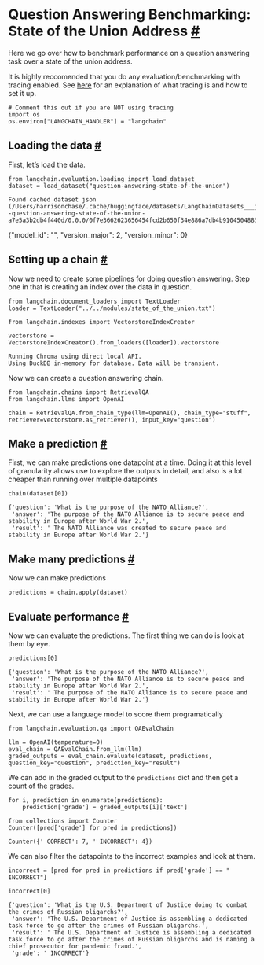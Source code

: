 


 Question Answering Benchmarking: State of the Union Address
 [#](#question-answering-benchmarking-state-of-the-union-address "Permalink to this headline")
============================================================================================================================================================



 Here we go over how to benchmark performance on a question answering task over a state of the union address.
 



 It is highly reccomended that you do any evaluation/benchmarking with tracing enabled. See
 [here](https://langchain.readthedocs.io/en/latest/tracing) 
 for an explanation of what tracing is and how to set it up.
 







```
# Comment this out if you are NOT using tracing
import os
os.environ["LANGCHAIN_HANDLER"] = "langchain"

```







 Loading the data
 [#](#loading-the-data "Permalink to this headline")
-----------------------------------------------------------------------



 First, let’s load the data.
 







```
from langchain.evaluation.loading import load_dataset
dataset = load_dataset("question-answering-state-of-the-union")

```








```
Found cached dataset json (/Users/harrisonchase/.cache/huggingface/datasets/LangChainDatasets___json/LangChainDatasets--question-answering-state-of-the-union-a7e5a3b2db4f440d/0.0.0/0f7e3662623656454fcd2b650f34e886a7db4b9104504885bd462096cc7a9f51)

```




 {"model_id": "", "version_major": 2, "version_minor": 0}
 





 Setting up a chain
 [#](#setting-up-a-chain "Permalink to this headline")
---------------------------------------------------------------------------



 Now we need to create some pipelines for doing question answering. Step one in that is creating an index over the data in question.
 







```
from langchain.document_loaders import TextLoader
loader = TextLoader("../../modules/state_of_the_union.txt")

```










```
from langchain.indexes import VectorstoreIndexCreator

```










```
vectorstore = VectorstoreIndexCreator().from_loaders([loader]).vectorstore

```








```
Running Chroma using direct local API.
Using DuckDB in-memory for database. Data will be transient.

```






 Now we can create a question answering chain.
 







```
from langchain.chains import RetrievalQA
from langchain.llms import OpenAI

```










```
chain = RetrievalQA.from_chain_type(llm=OpenAI(), chain_type="stuff", retriever=vectorstore.as_retriever(), input_key="question")

```








 Make a prediction
 [#](#make-a-prediction "Permalink to this headline")
-------------------------------------------------------------------------



 First, we can make predictions one datapoint at a time. Doing it at this level of granularity allows use to explore the outputs in detail, and also is a lot cheaper than running over multiple datapoints
 







```
chain(dataset[0])

```








```
{'question': 'What is the purpose of the NATO Alliance?',
 'answer': 'The purpose of the NATO Alliance is to secure peace and stability in Europe after World War 2.',
 'result': ' The NATO Alliance was created to secure peace and stability in Europe after World War 2.'}

```








 Make many predictions
 [#](#make-many-predictions "Permalink to this headline")
---------------------------------------------------------------------------------



 Now we can make predictions
 







```
predictions = chain.apply(dataset)

```








 Evaluate performance
 [#](#evaluate-performance "Permalink to this headline")
-------------------------------------------------------------------------------



 Now we can evaluate the predictions. The first thing we can do is look at them by eye.
 







```
predictions[0]

```








```
{'question': 'What is the purpose of the NATO Alliance?',
 'answer': 'The purpose of the NATO Alliance is to secure peace and stability in Europe after World War 2.',
 'result': ' The purpose of the NATO Alliance is to secure peace and stability in Europe after World War 2.'}

```






 Next, we can use a language model to score them programatically
 







```
from langchain.evaluation.qa import QAEvalChain

```










```
llm = OpenAI(temperature=0)
eval_chain = QAEvalChain.from_llm(llm)
graded_outputs = eval_chain.evaluate(dataset, predictions, question_key="question", prediction_key="result")

```






 We can add in the graded output to the
 `predictions`
 dict and then get a count of the grades.
 







```
for i, prediction in enumerate(predictions):
    prediction['grade'] = graded_outputs[i]['text']

```










```
from collections import Counter
Counter([pred['grade'] for pred in predictions])

```








```
Counter({' CORRECT': 7, ' INCORRECT': 4})

```






 We can also filter the datapoints to the incorrect examples and look at them.
 







```
incorrect = [pred for pred in predictions if pred['grade'] == " INCORRECT"]

```










```
incorrect[0]

```








```
{'question': 'What is the U.S. Department of Justice doing to combat the crimes of Russian oligarchs?',
 'answer': 'The U.S. Department of Justice is assembling a dedicated task force to go after the crimes of Russian oligarchs.',
 'result': ' The U.S. Department of Justice is assembling a dedicated task force to go after the crimes of Russian oligarchs and is naming a chief prosecutor for pandemic fraud.',
 'grade': ' INCORRECT'}

```








